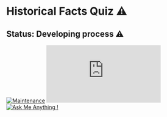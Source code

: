# Historical Facts Quiz ⚠️

## Status: Developing process ⚠️
[![Maintenance](https://img.shields.io/badge/Maintained%3F-yes-green.svg)](https://GitHub.com/Naereen/StrapDown.js/graphs/commit-activity) [![GitHub latest commit](https://badgen.net/github/last-commit/Naereen/Strapdown.js)](https://GitHub.com/Naereen/StrapDown.js/commit/) [![Ask Me Anything !](https://img.shields.io/badge/Ask%20me-anything-1abc9c.svg)](https://GitHub.com/Naereen/ama)
